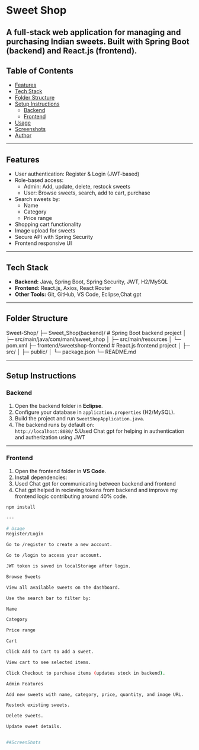 # Sweet Shop

A full-stack web application for managing and purchasing Indian sweets. Built with **Spring Boot** (backend) and **React.js** (frontend).
---

## Table of Contents

- [Features](#features)
- [Tech Stack](#tech-stack)
- [Folder Structure](#folder-structure)
- [Setup Instructions](#setup-instructions)
  - [Backend](#backend)
  - [Frontend](#frontend)
- [Usage](#usage)
- [Screenshots](#screenshots)
- [Author](#author)

---

## Features

- User authentication: Register & Login (JWT-based)
- Role-based access:
  - Admin: Add, update, delete, restock sweets
  - User: Browse sweets, search, add to cart, purchase
- Search sweets by:
  - Name
  - Category
  - Price range
- Shopping cart functionality
- Image upload for sweets
- Secure API with Spring Security
- Frontend responsive UI

---

## Tech Stack

- **Backend:** Java, Spring Boot, Spring Security, JWT, H2/MySQL
- **Frontend:** React.js, Axios, React Router
- **Other Tools:** Git, GitHub, VS Code, Eclipse,Chat gpt

---

## Folder Structure
Sweet-Shop/
├─ Sweet_Shop(backend)/ # Spring Boot backend project
│ ├─ src/main/java/com/mani/sweet_shop
│ ├─ src/main/resources
│ └─ pom.xml
├─ frontend/sweetshop-frontend # React.js frontend project
│ ├─ src/
│ ├─ public/
│ └─ package.json
└─ README.md


---

## Setup Instructions

### Backend

1. Open the backend folder in **Eclipse**.
2. Configure your database in `application.properties` (H2/MySQL).
3. Build the project and run `SweetShopApplication.java`.
4. The backend runs by default on:  
   `http://localhost:8080/`
5.Used Chat gpt for helping in authentication and autherization using JWT
---

### Frontend

1. Open the frontend folder in **VS Code**.
2. Install dependencies:
3. Used Chat gpt for communicating between backend and frontend
4. Chat gpt helped in recieving tokens from backend and improve my frontend logic contributing around 40% code.
```bash
npm install

---

# Usage
Register/Login

Go to /register to create a new account.

Go to /login to access your account.

JWT token is saved in localStorage after login.

Browse Sweets

View all available sweets on the dashboard.

Use the search bar to filter by:

Name

Category

Price range

Cart

Click Add to Cart to add a sweet.

View cart to see selected items.

Click Checkout to purchase items (updates stock in backend).

Admin Features

Add new sweets with name, category, price, quantity, and image URL.

Restock existing sweets.

Delete sweets.

Update sweet details.


##ScreenShots


